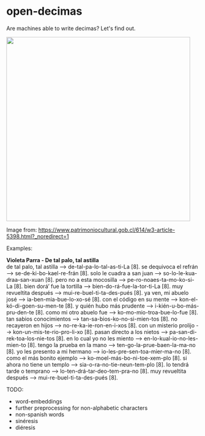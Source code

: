 # open-decimas

Are machines able to write decimas? Let's find out.

<img src="https://user-images.githubusercontent.com/61199264/103969615-34d3bf00-515e-11eb-8a62-e6c0fb96e760.png" width="480">

Image from: https://www.patrimoniocultural.gob.cl/614/w3-article-5398.html?_noredirect=1

Examples:

**Violeta Parra - De tal palo, tal astilla**\
de tal palo, tal astilla --> de-tal-pa-lo-tal-as-ti-La [8]. 
se dequivoca el refrán --> se-de-ki-bo-kael-re-frán [8]. 
solo le cuadra a san juan --> so-lo-le-kua-draa-san-xuan [8]. 
pero no a esta mocosilla --> pe-ro-noaes-ta-mo-ko-si-La [8]. 
bien dorá’ fue la tortilla --> bien-do-rá-fue-la-tor-ti-La [8]. 
muy revueltita después --> mui-re-buel-ti-ta-des-pués [8]. 
ya ven, mi abuelo josé --> ia-ben-mia-bue-lo-xo-sé [8]. 
con el código en su mente --> kon-el-kó-di-goen-su-men-te [8]. 
y quién hubo más prudente --> i-kién-u-bo-más-pru-den-te [8]. 
como mi otro abuelo fue --> ko-mo-mio-troa-bue-lo-fue [8]. 
tan sabios conocimientos --> tan-sa-bios-ko-no-si-mien-tos [8]. 
no recayeron en hijos --> no-re-ka-ie-ron-en-i-xos [8]. 
con un misterio prolijo --> kon-un-mis-te-rio-pro-li-xo [8]. 
pasan directo a los nietos --> pa-san-di-rek-toa-los-nie-tos [8]. 
en lo cual yo no les miento --> en-lo-kual-io-no-les-mien-to [8]. 
tengo la prueba en la mano --> ten-go-la-prue-baen-la-ma-no [8]. 
yo les presento a mi hermano --> io-les-pre-sen-toa-mier-ma-no [8]. 
como el más bonito ejemplo --> ko-moel-más-bo-ni-toe-xem-plo [8]. 
si ahora no tiene un templo --> sia-o-ra-no-tie-neun-tem-plo [8]. 
lo tendrá tarde o temprano --> lo-ten-drá-tar-deo-tem-pra-no [8]. 
muy revueltita después --> mui-re-buel-ti-ta-des-pués [8]. 

TODO:
- word-embeddings
- further preprocessing for non-alphabetic characters
- non-spanish words
- sinéresis
- diéresis
